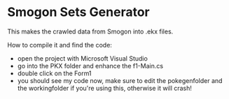 Smogon Sets Generator
=======================

This makes the crawled data from Smogon into .ekx files.

How to compile it and find the code:
- open the project with Microsoft Visual Studio
- go into the PKX folder and enhance the f1-Main.cs
- double click on the Form1
- you should see my code now, make sure to edit the pokegenfolder and the workingfolder if you're using this, otherwise it will crash!